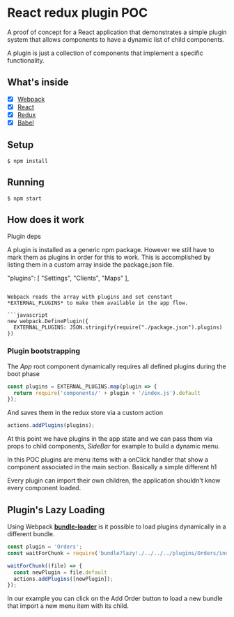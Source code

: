 # React redux plugin POC

A proof of concept for a React application that demonstrates a simple plugin system that allows components to have a dynamic list of child components.

A plugin is just a collection of components that implement a specific functionality.


## What's inside

- [x] [Webpack](https://webpack.github.io)
- [x] [React](https://facebook.github.io/react/)
- [x] [Redux](https://github.com/reactjs/redux)
- [x] [Babel](https://babeljs.io/)

## Setup

```
$ npm install
```

## Running

```
$ npm start
```

## How does it work

Plugin deps

A plugin is installed as a generic npm package. However we still have to mark them as plugins in order for this to work.
This is accomplished by listing them in a custom array inside the package.json file.


"plugins": [
  "Settings",
  "Clients",
  "Maps"
],
```

Webpack reads the array with plugins and set constant *EXTERNAL_PLUGINS* to make them available in the app flow.

```javascript
new webpack.DefinePlugin({
  EXTERNAL_PLUGINS: JSON.stringify(require("./package.json").plugins)
})
```

### Plugin bootstrapping

The *App* root component dynamically requires all defined plugins during the boot phase
```javascript
const plugins = EXTERNAL_PLUGINS.map(plugin => {
  return require('components/' + plugin + '/index.js').default
});
```

And saves them in the redux store via a custom action
```javascript
actions.addPlugins(plugins);
```

At this point we have plugins in the app state and we can pass them via props to child components, *SideBar* for example to build a dynamic menu.

In this POC plugins are menu items with a onClick handler that show a component associated in the main section. Basically a simple different h1

Every plugin can import their own children, the application shouldn't know every component loaded.

## Plugin's Lazy Loading

Using Webpack [**bundle-loader**](https://github.com/webpack/bundle-loader) is it possible to load plugins dynamically in a different bundle.

```javascript
const plugin = 'Orders';
const waitForChunk = require('bundle?lazy!./../../../plugins/Orders/index.js')

waitForChunk((file) => {
  const newPlugin = file.default
  actions.addPlugins([newPlugin]);
});
```

In our example you can click on the Add Order button to load a new bundle that import a new menu item with its child.
